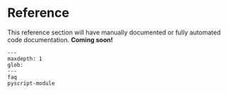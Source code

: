 # Reference

This reference section will have manually documented or fully
automated code documentation. **Coming soon!**

```{toctree}
---
maxdepth: 1
glob:
---
faq
pyscript-module
